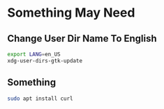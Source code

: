 # Something May Need

## Change User Dir Name To English

```sh
export LANG=en_US
xdg-user-dirs-gtk-update
```

## Something

```sh
sudo apt install curl
```